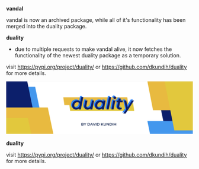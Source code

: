 **vandal** 

vandal is now an archived package, while all of it's functionality has been merged into the duality package.

**duality**

- due to multiple requests to make vandal alive, it now fetches the functionality of the newest duality package as a temporary solution.

visit https://pypi.org/project/duality/ or https://github.com/dkundih/duality for more details.

![duality-header](https://raw.githubusercontent.com/dkundih/duality/main/.logistics/duality.jpg)

**duality**

visit https://pypi.org/project/duality/ or https://github.com/dkundih/duality for more details.
